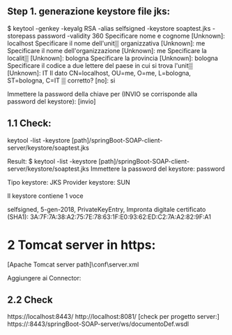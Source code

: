 ## Step 1. generazione keystore file jks:
$ keytool -genkey -keyalg RSA -alias selfsigned -keystore soaptest.jks -storepass password -validity 360
Specificare nome e cognome
  [Unknown]:  localhost
Specificare il nome dell'unit▒ organizzativa
  [Unknown]:  me
Specificare il nome dell'organizzazione
  [Unknown]:  me
Specificare la localit▒
  [Unknown]:  bologna
Specificare la provincia
  [Unknown]:  bologna
Specificare il codice a due lettere del paese in cui si trova l'unit▒
  [Unknown]:  IT
Il dato CN=localhost, OU=me, O=me, L=bologna, ST=bologna, C=IT ▒ corretto?
  [no]:  si

Immettere la password della chiave per <selfsigned>
        (INVIO se corrisponde alla password del keystore):
[invio]

## 1.1 Check:
keytool -list -keystore [path]/springBoot-SOAP-client-server/keystore/soaptest.jks

Result:
$ keytool -list -keystore [path]/springBoot-SOAP-client-server/keystore/soaptest.jks
Immettere la password del keystore:  password

Tipo keystore: JKS
Provider keystore: SUN

Il keystore contiene 1 voce

selfsigned, 5-gen-2018, PrivateKeyEntry,
Impronta digitale certificato (SHA1): 3A:7F:7A:38:A2:75:7E:78:63:1F:E0:93:62:ED:C2:7A:A2:82:9F:A1

# 2 Tomcat server in https:
[Apache Tomcat server path]\conf\server.xml

Aggiungere ai Connector:

<Connector port="8443" protocol="HTTP/1.1" SSLEnabled="true"
		maxThreads="150" scheme="https" secure="true"
		clientAuth="false" sslProtocol="TLS" 
		keystoreFile="C:\ws\sts390\test\springBoot-SOAP-client-server\keystore\soaptest.jks" keystorePass="password"/>
        
## 2.2 Check
https://localhost:8443/
http://localhost:8081/
[check per progetto server:]
https://<host>:8443/springBoot-SOAP-server/ws/documentoDef.wsdl

